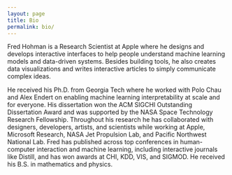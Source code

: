 ```yaml
---
layout: page
title: Bio
permalink: bio/
---
```


Fred Hohman is a Research Scientist at Apple where he designs and develops interactive interfaces to help people understand machine learning models and data-driven systems. Besides building tools, he also creates data visualizations and writes interactive articles to simply communicate complex ideas.

He received his Ph.D. from Georgia Tech where he worked with Polo Chau and Alex Endert on enabling machine learning interpretability at scale and for everyone. His dissertation won the ACM SIGCHI Outstanding Dissertation Award and was supported by the NASA Space Technology Research Fellowship. Throughout his research he has collaborated with designers, developers, artists, and scientists while working at Apple, Microsoft Research, NASA Jet Propulsion Lab, and Pacific Northwest National Lab. Fred has published across top conferences in human-computer interaction and machine learning, including interactive journals like Distill, and has won awards at CHI, KDD, VIS, and SIGMOD. He received his B.S. in mathematics and physics.

